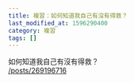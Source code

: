 ```yaml
---
title: 複習：如何知道我自己有沒有得救？
last_modified_at: 1596290400
category: 複習
tags: []
---
```


<p>如何知道我自己有沒有得救？<br>
<a href="/posts/269196716" target="_blank">/posts/269196716</a></p>

<p>&nbsp;</p>

